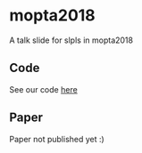 # mopta2018
A talk slide for slpls in mopta2018

## Code

See our code [here](https://github.com/DataCorrupted/FoNCO-ps)

## Paper

Paper not published yet :)